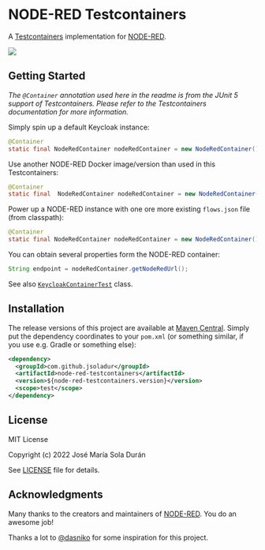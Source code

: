 # NODE-RED Testcontainers

A [Testcontainers](https://www.testcontainers.org/) implementation for [NODE-RED](https://nodered.org/).

![](https://img.shields.io/github/license/jsoladur/node-red-testcontainers?label=License)

## Getting Started

_The `@Container` annotation used here in the readme is from the JUnit 5 support of Testcontainers.
Please refer to the Testcontainers documentation for more information._

Simply spin up a default Keycloak instance:

```java
@Container
static final NodeRedContainer nodeRedContainer = new NodeRedContainer();
```

Use another NODE-RED Docker image/version than used in this Testcontainers:

```java
@Container
static final  NodeRedContainer nodeRedContainer = new NodeRedContainer("nodered/node-red:2.1.0");
```

Power up a NODE-RED instance with one ore more existing `flows.json` file (from classpath):

```java
@Container
static final NodeRedContainer nodeRedContainer = new NodeRedContainer().withFlowsJson("flows_jsonplaceholder_posts.json");
```

You can obtain several properties form the NODE-RED container:

```java
String endpoint = nodeRedContainer.getNodeRedUrl();
```
See also [`KeycloakContainerTest`](./src/test/java/com/github/jsoladur/nodered/NodeRedContainerTest.java) class.

## Installation

The release versions of this project are available at [Maven Central](https://search.maven.org/artifact/com.github.dasniko/testcontainers-keycloak).
Simply put the dependency coordinates to your `pom.xml` (or something similar, if you use e.g. Gradle or something else):

```xml
<dependency>
  <groupId>com.github.jsoladur</groupId>
  <artifactId>node-red-testcontainers</artifactId>
  <version>${node-red-testcontainers.version}</version>
  <scope>test</scope>
</dependency>
```

## License

MIT License

Copyright (c) 2022 José María Sola Durán

See [LICENSE](LICENSE) file for details.

## Acknowledgments

Many thanks to the creators and maintainers of [NODE-RED](https://nodered.org/).
You do an awesome job!

Thanks a lot to [@dasniko](https://github.com/dasniko) for some inspiration for this project.